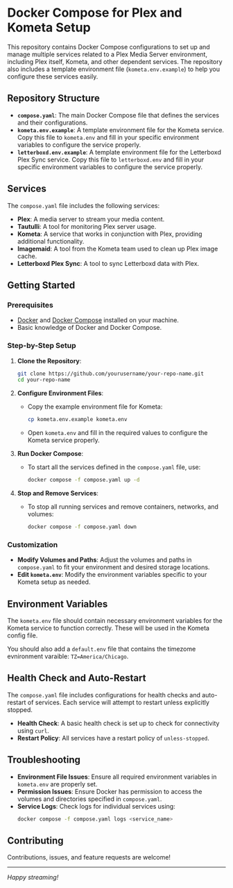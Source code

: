 # Docker Compose for Plex and Kometa Setup

This repository contains Docker Compose configurations to set up and manage multiple services related to a Plex Media Server environment, including Plex itself, Kometa, and other dependent services. The repository also includes a template environment file (`kometa.env.example`) to help you configure these services easily.

## Repository Structure

- **`compose.yaml`**: The main Docker Compose file that defines the services and their configurations.
- **`kometa.env.example`**: A template environment file for the Kometa service. Copy this file to `kometa.env` and fill in your specific environment variables to configure the service properly.
- **`letterboxd.env.example`**: A template environment file for the Letterboxd Plex Sync service. Copy this file to `letterboxd.env` and fill in your specific environment variables to configure the service properly.


## Services

The `compose.yaml` file includes the following services: 

- **Plex**: A media server to stream your media content.
- **Tautulli**: A tool for monitoring Plex server usage.
- **Kometa**: A service that works in conjunction with Plex, providing additional functionality.
- **Imagemaid**: A tool from the Kometa team used to clean up Plex image cache.
- **Letterboxd Plex Sync**: A tool to sync Letterboxd data with Plex.

## Getting Started

### Prerequisites

- [Docker](https://www.docker.com/get-started) and [Docker Compose](https://docs.docker.com/compose/install/) installed on your machine.
- Basic knowledge of Docker and Docker Compose.

### Step-by-Step Setup

1. **Clone the Repository**:
   ```sh
   git clone https://github.com/yourusername/your-repo-name.git
   cd your-repo-name
   ```

2. **Configure Environment Files**:
   - Copy the example environment file for Kometa:
     ```sh
     cp kometa.env.example kometa.env
     ```
   - Open `kometa.env` and fill in the required values to configure the Kometa service properly.

3. **Run Docker Compose**:
   - To start all the services defined in the `compose.yaml` file, use:
     ```sh
     docker compose -f compose.yaml up -d
     ```

4. **Stop and Remove Services**:
   - To stop all running services and remove containers, networks, and volumes:
     ```sh
     docker compose -f compose.yaml down
     ```

### Customization

- **Modify Volumes and Paths**: Adjust the volumes and paths in `compose.yaml` to fit your environment and desired storage locations.
- **Edit `kometa.env`**: Modify the environment variables specific to your Kometa setup as needed.

## Environment Variables

The `kometa.env` file should contain necessary environment variables for the Kometa service to function correctly. These will be used in the Kometa config file.

You should also add a `default.env` file that contains the timezome evnironment varaible: `TZ=America/Chicago`.

## Health Check and Auto-Restart

The `compose.yaml` file includes configurations for health checks and auto-restart of services. Each service will attempt to restart unless explicitly stopped.

- **Health Check**: A basic health check is set up to check for connectivity using `curl`.
- **Restart Policy**: All services have a restart policy of `unless-stopped`.

## Troubleshooting

- **Environment File Issues**: Ensure all required environment variables in `kometa.env` are properly set.
- **Permission Issues**: Ensure Docker has permission to access the volumes and directories specified in `compose.yaml`.
- **Service Logs**: Check logs for individual services using:
  ```sh
  docker compose -f compose.yaml logs <service_name>
  ```

## Contributing

Contributions, issues, and feature requests are welcome!

---

*Happy streaming!*

